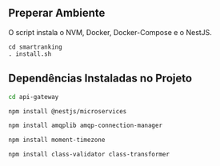 

## Preperar Ambiente

O script instala o NVM, Docker, Docker-Compose e o NestJS.

```
cd smartranking
. install.sh
```

## Dependências Instaladas no Projeto

``` bash
cd api-gateway

npm install @nestjs/microservices

npm install amqplib amqp-connection-manager

npm install moment-timezone

npm install class-validator class-transformer
```